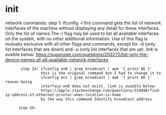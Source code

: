 # init

network commands:
           step 1: ifconfig -l
                   this command gets the list of network interfaces of the machine
                   without displaying any detail for these interfaces.
                   Only the list of names.The -l flag may be used to list all available 
                   interfaces on the system, with no other additional information.
                   Use of this flag is mutually exclusive with all other flags
                   and commands, except for -d (only list interfaces that are down) 
                   and -u (only list interfaces that are up). link is avaible below:
                   https://superuser.com/questions/203272/list-only-the-device-names-of-all-available-network-interfaces
                  
           step 2a: ifconfig en0 | grep broadcast | awk '{ print $6 }' 
                    this is the original command but I had to change it to 
                    ifconfig en1 | grep broadcast | awk '{ print $6 }' reason being
                    interface en0 does not exist. link is avaible below:
                    https://apple.stackexchange.com/questions/314898/find-ip-address-of-ethernet-printer-when-location-is-home
                    by the way this command Identify broadcast address
                  
          step 2b:
